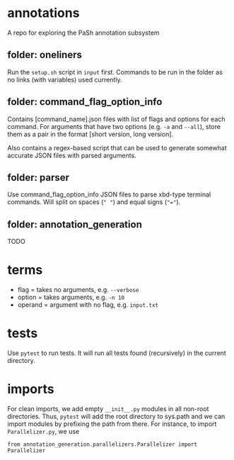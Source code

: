 # annotations
A repo for exploring the PaSh annotation subsystem

## folder: oneliners
Run the `setup.sh` script in `input` first.
Commands to be run in the folder as no links (with variables) used currently.

## folder: command_flag_option_info
Contains [command_name].json files with list of flags and options for each command. For arguments that have two options (e.g. `-a` and `--all`), store them as a pair in the format [short version, long version].

Also contains a regex-based script that can be used to generate somewhat accurate JSON files with parsed arguments.

## folder: parser
Use command_flag_option_info JSON files to parse xbd-type terminal commands.
Will split on spaces (`" "`) and equal signs (`"="`).

## folder: annotation_generation
TODO

# terms
- flag = takes no arguments, e.g. `--verbose`
- option = takes arguments, e.g. `-n 10`
- operand = argument with no flag, e.g. `input.txt`

# tests
Use `pytest` to run tests. 
It will run all tests found (recursively) in the current directory.

# imports
For clean imports, we add empty `__init__.py` modules in all non-root directories.
Thus, `pytest` will add the root directory to sys.path and 
we can import modules by prefixing the path from there.
For instance, to import `Parallelizer.py`, we use 
```
from annotation_generation.parallelizers.Parallelizer import Parallelizer
```